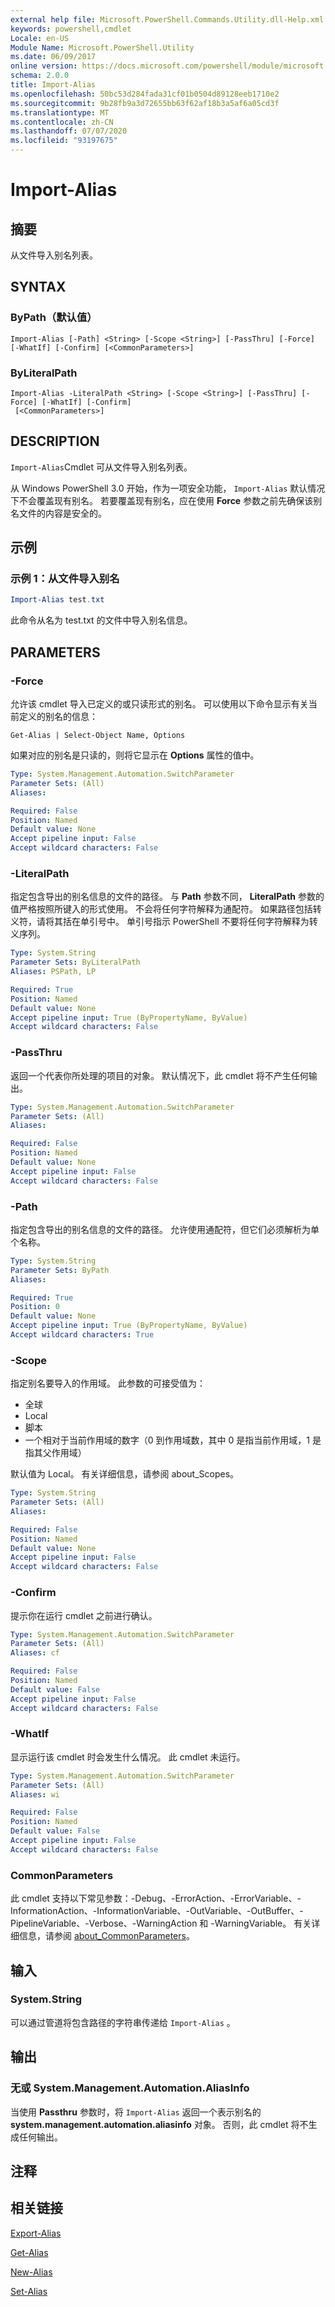 ```yaml
---
external help file: Microsoft.PowerShell.Commands.Utility.dll-Help.xml
keywords: powershell,cmdlet
Locale: en-US
Module Name: Microsoft.PowerShell.Utility
ms.date: 06/09/2017
online version: https://docs.microsoft.com/powershell/module/microsoft.powershell.utility/import-alias?view=powershell-7.1&WT.mc_id=ps-gethelp
schema: 2.0.0
title: Import-Alias
ms.openlocfilehash: 50bc53d284fada31cf01b0504d89128eeb1710e2
ms.sourcegitcommit: 9b28fb9a3d72655bb63f62af18b3a5af6a05cd3f
ms.translationtype: MT
ms.contentlocale: zh-CN
ms.lasthandoff: 07/07/2020
ms.locfileid: "93197675"
---
```

# Import-Alias

## 摘要
从文件导入别名列表。

## SYNTAX

### ByPath（默认值）

```
Import-Alias [-Path] <String> [-Scope <String>] [-PassThru] [-Force] [-WhatIf] [-Confirm] [<CommonParameters>]
```

### ByLiteralPath

```
Import-Alias -LiteralPath <String> [-Scope <String>] [-PassThru] [-Force] [-WhatIf] [-Confirm]
 [<CommonParameters>]
```

## DESCRIPTION

`Import-Alias`Cmdlet 可从文件导入别名列表。

从 Windows PowerShell 3.0 开始，作为一项安全功能， `Import-Alias` 默认情况下不会覆盖现有别名。
若要覆盖现有别名，应在使用 **Force** 参数之前先确保该别名文件的内容是安全的。

## 示例

### 示例 1：从文件导入别名

```powershell
Import-Alias test.txt
```

此命令从名为 test.txt 的文件中导入别名信息。

## PARAMETERS

### -Force

允许该 cmdlet 导入已定义的或只读形式的别名。
可以使用以下命令显示有关当前定义的别名的信息：

`Get-Alias | Select-Object Name, Options`

如果对应的别名是只读的，则将它显示在 **Options** 属性的值中。

```yaml
Type: System.Management.Automation.SwitchParameter
Parameter Sets: (All)
Aliases:

Required: False
Position: Named
Default value: None
Accept pipeline input: False
Accept wildcard characters: False
```

### -LiteralPath

指定包含导出的别名信息的文件的路径。
与 **Path** 参数不同， **LiteralPath** 参数的值严格按照所键入的形式使用。
不会将任何字符解释为通配符。
如果路径包括转义符，请将其括在单引号中。
单引号指示 PowerShell 不要将任何字符解释为转义序列。

```yaml
Type: System.String
Parameter Sets: ByLiteralPath
Aliases: PSPath, LP

Required: True
Position: Named
Default value: None
Accept pipeline input: True (ByPropertyName, ByValue)
Accept wildcard characters: False
```

### -PassThru

返回一个代表你所处理的项目的对象。
默认情况下，此 cmdlet 将不产生任何输出。

```yaml
Type: System.Management.Automation.SwitchParameter
Parameter Sets: (All)
Aliases:

Required: False
Position: Named
Default value: None
Accept pipeline input: False
Accept wildcard characters: False
```

### -Path

指定包含导出的别名信息的文件的路径。
允许使用通配符，但它们必须解析为单个名称。

```yaml
Type: System.String
Parameter Sets: ByPath
Aliases:

Required: True
Position: 0
Default value: None
Accept pipeline input: True (ByPropertyName, ByValue)
Accept wildcard characters: True
```

### -Scope

指定别名要导入的作用域。
此参数的可接受值为：

- 全球
- Local
- 脚本
- 一个相对于当前作用域的数字（0 到作用域数，其中 0 是指当前作用域，1 是指其父作用域）

默认值为 Local。
有关详细信息，请参阅 about_Scopes。

```yaml
Type: System.String
Parameter Sets: (All)
Aliases:

Required: False
Position: Named
Default value: None
Accept pipeline input: False
Accept wildcard characters: False
```

### -Confirm

提示你在运行 cmdlet 之前进行确认。

```yaml
Type: System.Management.Automation.SwitchParameter
Parameter Sets: (All)
Aliases: cf

Required: False
Position: Named
Default value: False
Accept pipeline input: False
Accept wildcard characters: False
```

### -WhatIf

显示运行该 cmdlet 时会发生什么情况。
此 cmdlet 未运行。

```yaml
Type: System.Management.Automation.SwitchParameter
Parameter Sets: (All)
Aliases: wi

Required: False
Position: Named
Default value: False
Accept pipeline input: False
Accept wildcard characters: False
```

### CommonParameters

此 cmdlet 支持以下常见参数：-Debug、-ErrorAction、-ErrorVariable、-InformationAction、-InformationVariable、-OutVariable、-OutBuffer、-PipelineVariable、-Verbose、-WarningAction 和 -WarningVariable。 有关详细信息，请参阅 [about_CommonParameters](https://go.microsoft.com/fwlink/?LinkID=113216)。

## 输入

### System.String

可以通过管道将包含路径的字符串传递给 `Import-Alias` 。

## 输出

### 无或 System.Management.Automation.AliasInfo

当使用 **Passthru** 参数时，将 `Import-Alias` 返回一个表示别名的 **system.management.automation.aliasinfo** 对象。
否则，此 cmdlet 将不生成任何输出。

## 注释

## 相关链接

[Export-Alias](Export-Alias.md)

[Get-Alias](Get-Alias.md)

[New-Alias](New-Alias.md)

[Set-Alias](Set-Alias.md)

